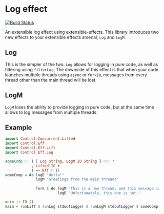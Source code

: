 # Log effect

[![Build Status](https://secure.travis-ci.org/greydot/log-effect.png)](http://travis-ci.org/greydot/log-effect)

An extensible log effect using extensible-effects. This library introduces two
new effects to your extensible effects arsenal, `Log` and `LogM`.

## Log

This is the simpler of the two. `Log` allows for logging in pure code, as well
as filtering using `filterLog`. The downside of this effect is that when your
code launches multiple threads using `async` or `forkIO`, messages from every
thread other than the main thread will be lost.

## LogM

`LogM` loses the ability to provide logging in pure code, but at the same time
allows to log messages from multiple threads.

## Example

```haskell
import Control.Concurrent.Lifted
import Control.Eff
import Control.Eff.Lift
import Control.Eff.Log

someComp :: ( [ Log String, LogM IO String ] <:: r
            , Lifted IO r
            ) => Eff r ()
someComp = do logE "Hello!"
              logM "Greetings from the main thread!"
              
              fork $ do logM "This is a new thread, and this message is still visible."
                        logE "Unfortunately, this one is not."

main :: IO ()
main = runLift $ runLog stdoutLogger $ runLogM stdoutLogger $ someComp
```
